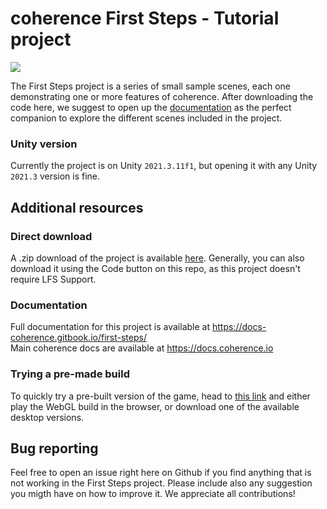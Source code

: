 # coherence First Steps - Tutorial project

![](https://imgur.com/ocYS3LD.jpg)

The First Steps project is a series of small sample scenes, each one demonstrating one or more features of coherence.
After downloading the code here, we suggest to open up the [documentation](https://docs-coherence.gitbook.io/first-steps/) as the perfect companion to explore the different scenes included in the project.

### Unity version
Currently the project is on Unity `2021.3.11f1`,  but opening it with any Unity `2021.3` version is fine.

## Additional resources

### Direct download
A .zip download of the project is available [here](https://bit.ly/coherenceFirstStepsPreview). Generally, you can also download it using the Code button on this repo, as this project doesn't require LFS Support.

### Documentation
Full documentation for this project is available at https://docs-coherence.gitbook.io/first-steps/  
Main coherence docs are available at https://docs.coherence.io

### Trying a pre-made build
To quickly try a pre-built version of the game, head to [this link](https://coherence.io/games/coherence/first-steps-tutorial) and either play the WebGL build in the browser, or download one of the available desktop versions.

## Bug reporting
Feel free to open an issue right here on Github if you find anything that is not working in the First Steps project. Please include also any suggestion you migth have on how to improve it. We appreciate all contributions!